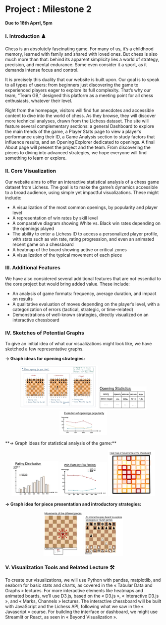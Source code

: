 # Project : Milestone 2

**Due to 18th Aprrl, 5pm**

### I. Introduction ♟️

Chess is an absolutely fascinating game. For many of us, it’s a childhood memory, learned with family and shared with loved ones. But chess is also much more than that: behind its apparent simplicity lies a world of strategy, precision, and mental endurance. Some even consider it a sport, as it demands intense focus and control.

It is precisely this duality that our website is built upon. Our goal is to speak to all types of users: from beginners just discovering the game to experienced players eager to explore its full complexity. That’s why our team, “Team GB,” designed this platform as a meeting point for all chess enthusiasts, whatever their level.

Right from the homepage, visitors will find fun anecdotes and accessible content to dive into the world of chess. As they browse, they will discover more technical analyses, drawn from the Lichess dataset. The site will feature several complementary sections: a general Dashboard to explore the main trends of the game, a Player Stats page to view a player’s performance using their ID, a Game Analysis section to study factors that influence results, and an Opening Explorer dedicated to openings. A final About page will present the project and the team. From discovering the pieces to diving into advanced strategies, we hope everyone will find something to learn or explore.

### II. Core Visualization 

Our website aims to offer an interactive statistical analysis of a chess game dataset from Lichess. The goal is to make the game’s dynamics accessible to a broad audience, using simple yet impactful visualizations. These might include:
- A visualization of the most common openings, by popularity and player level  
- A representation of win rates by skill level  
- A comparative diagram showing White vs. Black win rates depending on the openings played  
- The ability to enter a Lichess ID to access a personalized player profile, with stats such as win rate, rating progression, and even an animated recent game on a chessboard  
- A heatmap of the board showing active or critical zones  
- A visualization of the typical movement of each piece  

### III. Additional Features 

We have also considered several additional features that are not essential to the core project but would bring added value. These include:
- An analysis of game formats: frequency, average duration, and impact on results  
- A qualitative evaluation of moves depending on the player’s level, with a categorization of errors (tactical, strategic, or time-related)  
- Demonstrations of well-known strategies, directly visualized on an interactive chessboard  

### IV. Sketches of Potential Graphs 

To give an initial idea of what our visualizations might look like, we have sketched a few representative graphs.

**→ Graph ideas for opening strategies:**  
<p align="center">
    <img src="images/schema_1.jpg" width="50%"/>
    <img src="images/schema_2.jpg" width="30%"/>
    <img src="images/schema_3.jpg" width="30%"/>
</p>
**→ Graph ideas for statistical analysis of the game:**  
<p align="center">
    <img src="images/schema_4.jpg" width="30%"/>
    <img src="images/schema_5.jpg" width="30%"/>
    <img src="images/schema_6.jpg" width="30%"/>
</p>

**→ Graph idea for piece presentation and introductory strategies:**  
<p align="center">
    <img src="images/schema_7.jpg" width="25%"/>
    <img src="images/schema_8.jpg" width="25%"/>
</p>

### V. Visualization Tools and Related Lecture 🛠️

To create our visualizations, we will use Python with pandas, matplotlib, and seaborn for basic stats and charts, as covered in the « Tabular Data and Graphs » lectures. For more interactive elements like heatmaps and animated boards, we’ll use D3.js, based on the « D3.js », « Interactive D3.js », and « Marks, Channels » lectures. The interactive chessboard will be built with JavaScript and the Lichess API, following what we saw in the « Javascript » course. For building the interface or dashboard, we might use Streamlit or React, as seen in « Beyond Visualization ».